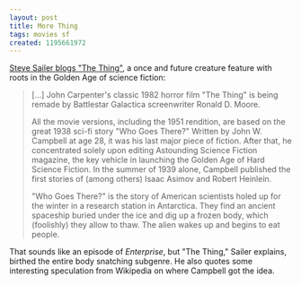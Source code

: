 ```yaml
---
layout: post
title: More Thing
tags: movies sf
created: 1195661972
---
```

[Steve Sailer blogs "The Thing"](http://isteve.blogspot.com/2007/11/thing.html), a once and future creature feature with roots in the Golden Age of science fiction:

> [...] John Carpenter's classic 1982 horror film "The Thing" is being remade by Battlestar Galactica screenwriter Ronald D. Moore.
>
> All the movie versions, including the 1951 rendition, are based on the great 1938 sci-fi story "Who Goes There?" Written by John W. Campbell at age 28, it was his last major piece of fiction.<!--break-->  After that, he concentrated solely upon editing Astounding Science Fiction magazine, the key vehicle in launching the Golden Age of Hard Science Fiction.  In the summer of 1939 alone, Campbell published the first stories of (among others) Isaac Asimov and Robert Heinlein.
> 
> "Who Goes There?" is the story of American scientists holed up for the winter in a research station in Antarctica. They find an ancient spaceship buried under the ice and dig up a frozen body, which (foolishly) they allow to thaw. The alien wakes up and begins to eat people.

That sounds like an episode of *Enterprise*, but "The Thing," Sailer explains, birthed the entire body snatching subgenre.  He also quotes some interesting speculation from Wikipedia on where Campbell got the idea.
